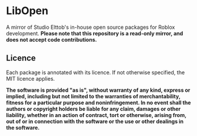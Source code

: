 # LibOpen
A mirror of Studio Elttob's in-house open source packages for Roblox development.
**Please note that this repository is a read-only mirror, and does not accept code contributions.**

## Licence
Each package is annotated with its licence. If not otherwise specified, the MIT licence applies.

**The software is provided "as is", without warranty of any kind, express or implied, including but not limited to the warranties of merchantability, fitness for a particular purpose and noninfringement. In no event shall the authors or copyright holders be liable for any claim, damages or other liability, whether in an action of contract, tort or otherwise, arising from, out of or in connection with the software or the use or other dealings in the software.**
